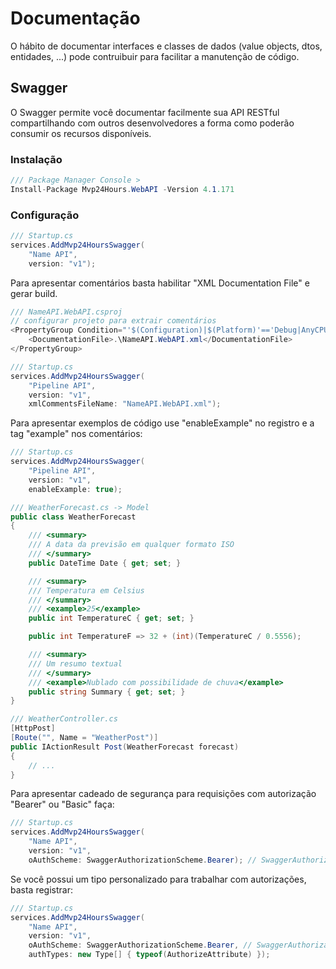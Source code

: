 # Documentação
O hábito de documentar interfaces e classes de dados (value objects, dtos, entidades, ...) pode contruibuir para facilitar a manutenção de código. 

## Swagger
O Swagger permite você documentar facilmente sua API RESTful compartilhando com outros desenvolvedores a forma como poderão consumir os recursos disponíveis.

### Instalação
```csharp
/// Package Manager Console >
Install-Package Mvp24Hours.WebAPI -Version 4.1.171
```

### Configuração
```csharp
/// Startup.cs
services.AddMvp24HoursSwagger(
    "Name API",
    version: "v1");
```

Para apresentar comentários basta habilitar "XML Documentation File" e gerar build.
```csharp
/// NameAPI.WebAPI.csproj
// configurar projeto para extrair comentários
<PropertyGroup Condition="'$(Configuration)|$(Platform)'=='Debug|AnyCPU'">
    <DocumentationFile>.\NameAPI.WebAPI.xml</DocumentationFile>
</PropertyGroup>

/// Startup.cs
services.AddMvp24HoursSwagger(
    "Pipeline API",
    version: "v1",
    xmlCommentsFileName: "NameAPI.WebAPI.xml");

```
Para apresentar exemplos de código use "enableExample" no registro e a tag "example" nos comentários:
```csharp
/// Startup.cs
services.AddMvp24HoursSwagger(
    "Pipeline API",
    version: "v1",
    enableExample: true);

/// WeatherForecast.cs -> Model
public class WeatherForecast
{
    /// <summary>
    /// A data da previsão em qualquer formato ISO
    /// </summary>
    public DateTime Date { get; set; }

    /// <summary>
    /// Temperatura em Celsius
    /// </summary>
    /// <example>25</example>
    public int TemperatureC { get; set; }

    public int TemperatureF => 32 + (int)(TemperatureC / 0.5556);

    /// <summary>
    /// Um resumo textual
    /// </summary>
    /// <example>Nublado com possibilidade de chuva</example>
    public string Summary { get; set; }
}

/// WeatherController.cs
[HttpPost]
[Route("", Name = "WeatherPost")]
public IActionResult Post(WeatherForecast forecast)
{
    // ...
}

```

Para apresentar cadeado de segurança para requisições com autorização "Bearer" ou "Basic" faça:

```csharp
/// Startup.cs
services.AddMvp24HoursSwagger(
    "Name API",
    version: "v1",
    oAuthScheme: SwaggerAuthorizationScheme.Bearer); // SwaggerAuthorizationScheme.Basic
```

Se você possui um tipo personalizado para trabalhar com autorizações, basta registrar:
```csharp
/// Startup.cs
services.AddMvp24HoursSwagger(
    "Name API",
    version: "v1",
    oAuthScheme: SwaggerAuthorizationScheme.Bearer, // SwaggerAuthorizationScheme.Basic
    authTypes: new Type[] { typeof(AuthorizeAttribute) });
```